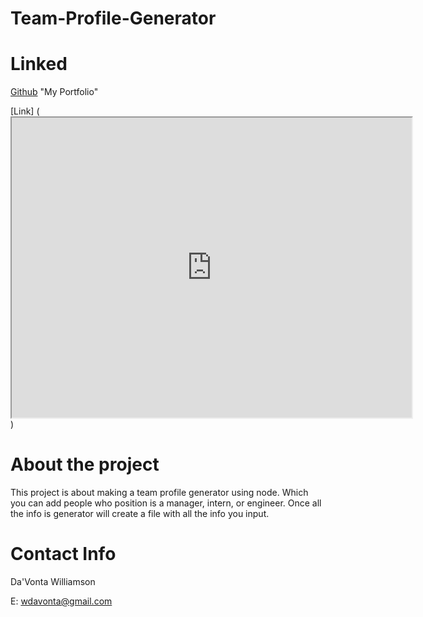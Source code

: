 # Team-Profile-Generator


# Linked

[Github](https://wdavonta.github.io/Team-Profile-Generator/) "My Portfolio"

[Link] ( <iframe src="https://drive.google.com/file/d/1WVEAwt_mRsNohrd_B0cCPY141Ip-bN0F/preview" width="640" height="480"></iframe>)

 
# About the project
This project is about making a team profile generator using node. Which you can add people who position is a manager, intern, or engineer. Once all the info is generator will create a file with all the info you input.



# Contact Info
Da'Vonta Williamson

E: <a href="mailto:wdavonta@gmail.com">wdavonta@gmail.com</a>
                </address>